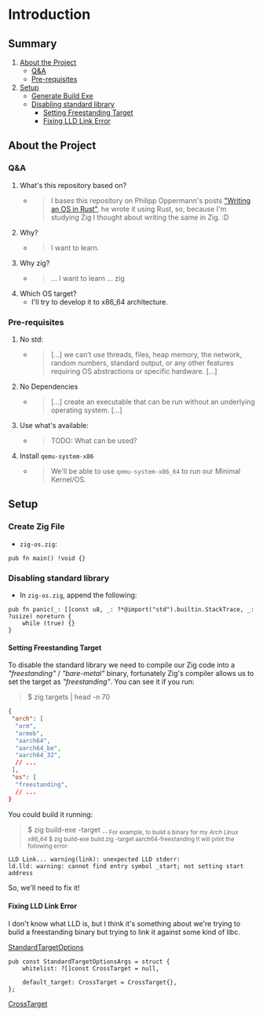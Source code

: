 # Introduction

## Summary
1. [About the Project](#about-the-project)
    - [Q&A](#q&a)
    - [Pre-requisites](#pre-requisites)
2. [Setup](#setup)
    - [Generate Build Exe](#generate-build-exe)
    - [Disabling standard library](#disabling-standard-library)
        - [Setting Freestanding Target](#setting-freestanding-target)
        - [Fixing LLD Link Error](#fixing-lld-link-error)


## About the Project

### Q&A
1. What's this repository based on?
    - > I bases this repository on Philipp Oppermann's posts ["Writing an OS in Rust"](https://os.phil-opp.com/), he wrote it using Rust, so, because I'm studying  Zig I thought about writing the same in Zig. :D 
2. Why?
    - > I want to learn.
3. Why zig?
    - > ... I want to learn ... zig
4. Which OS target?
    - I'll try to develop it to x86_64 architecture.

<!-- 
    TODO: 
        - Add more info
-->

### Pre-requisites
1. No std:
    - > [...] we can’t use threads, files, heap memory, the network, random numbers, standard output, or any other features requiring OS abstractions or specific hardware. [...]
2. No Dependencies
    - > [...] create an executable that can be run without an underlying operating system. [...]
3. Use what's available:
    - > TODO: What can be used?
4. Install `qemu-system-x86`
    - > We'll be able to use `qemu-system-x86_64` to run our Minimal Kernel/OS.

## Setup

### Create Zig File
- `zig-os.zig`:
```zig
pub fn main() !void {}
```

### Disabling standard library
- In `zig-os.zig`, append the following:
```zig
pub fn panic(_: []const u8, _: ?*@import("std").builtin.StackTrace, _: ?usize) noreturn {
    while (true) {}
}
```

#### Setting Freestanding Target
To disable the standard library we need to compile our Zig code into a _"freestanding"_ / _"bare-metal"_ binary, fortunately Zig's compiler allows us to set the target as _"freestanding"_. 
You can see it if you run: 
> $ zig targets | head -n 70
```json
{
 "arch": [
  "arm",
  "armeb",
  "aarch64",
  "aarch64_be",
  "aarch64_32",
  // ...
 ],
 "os": [
  "freestanding",
  // ...
}
```

You could build it running:
> $ zig build-exe -target <arch><sub>-<os>-<abi>
For example, to build a binary for my _Arch Linux x86\_64_
> $ zig build-exe build.zig -target aarch64-freestanding
It will print the following error:
```shell
LLD Link... warning(link): unexpected LLD stderr:
ld.lld: warning: cannot find entry symbol _start; not setting start address
```

So, we'll need to fix it!

#### Fixing LLD Link Error
I don't know what LLD is, but I think it's something about we're trying to build a freestanding binary but trying to link it against some kind of libc.


[StandardTargetOptions](https://github.com/ziglang/zig-bootstrap/blob/8aa969bd1ad4704a6f351db54aac7ca11de73a9d/zig/lib/std/build.zig#L819)
```zig
pub const StandardTargetOptionsArgs = struct {
    whitelist: ?[]const CrossTarget = null,

    default_target: CrossTarget = CrossTarget{},
};
```
[CrossTarget](https://github.com/ziglang/zig-bootstrap/blob/8aa969bd1ad4704a6f351db54aac7ca11de73a9d/zig/lib/std/zig/CrossTarget.zig)
